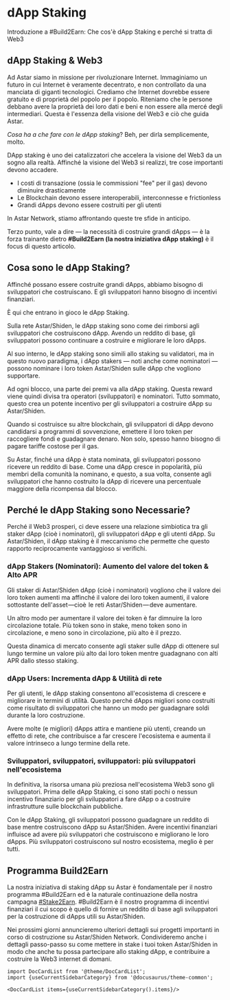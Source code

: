 # dApp Staking

Introduzione a #Build2Earn: Che cos'è dApp Staking e perché si tratta di Web3

## dApp Staking & Web3

Ad Astar siamo in missione per rivoluzionare Internet. Immaginiamo un futuro in cui Internet è veramente decentrato, e non controllato da una manciata di giganti tecnologici. Crediamo che Internet dovrebbe essere gratuito e di proprietà del popolo per il popolo. Riteniamo che le persone debbano avere la proprietà dei loro dati e beni e non essere alla mercé degli intermediari. Questa è l'essenza della visione del Web3 e ciò che guida Astar.

*Cosa ha a che fare con le dApp staking*? Beh, per dirla semplicemente, molto.

DApp staking è uno dei catalizzatori che accelera la visione del Web3 da un sogno alla realtà. Affinché la visione del Web3 si realizzi, tre cose importanti devono accadere.

- I costi di transazione (ossia le commissioni "fee" per il gas) devono diminuire drasticamente
- Le Blockchain devono essere interoperabili, interconnesse e frictionless
- Grandi dApps devono essere costruiti per gli utenti

In Astar Network, stiamo affrontando queste tre sfide in anticipo.

Terzo punto, vale a dire — la necessità di costruire grandi dApps — è la forza trainante dietro **#Build2Earn (la nostra iniziativa dApp staking)** è il focus di questo articolo.

## Cosa sono le dApp Staking?

Affinché possano essere costruite grandi dApps, abbiamo bisogno di sviluppatori che costruiscano. E gli sviluppatori hanno bisogno di incentivi finanziari.

È qui che entrano in gioco le dApp Staking.

Sulla rete Astar/Shiden, le dApp staking sono come dei rimborsi agli sviluppatori che costruiscono dApp. Avendo un reddito di base, gli sviluppatori possono continuare a costruire e migliorare le loro dApps.

Al suo interno, le dApp staking sono simili allo staking su validatori, ma in questo nuovo paradigma, i dApp stakers — noti anche come nominatori — possono nominare i loro token Astar/Shiden sulle dApp che vogliono supportare.

Ad ogni blocco, una parte dei premi va alla dApp staking. Questa reward viene quindi divisa tra operatori (sviluppatori) e nominatori. Tutto sommato, questo crea un potente incentivo per gli sviluppatori a costruire dApp su Astar/Shiden.

Quando si costruisce su altre blockchain, gli sviluppatori di dApp devono candidarsi a programmi di sovvenzione, emettere il loro token per raccogliere fondi e guadagnare denaro. Non solo, spesso hanno bisogno di pagare tariffe costose per il gas.

Su Astar, finché una dApp è stata nominata, gli sviluppatori possono ricevere un reddito di base. Come una dApp cresce in popolarità, più membri della comunità la nominano, e questo, a sua volta, consente agli sviluppatori che hanno costruito la dApp di ricevere una percentuale maggiore della ricompensa dal blocco.

## Perché le dApp Staking sono Necessarie?

Perché il Web3 prosperi, ci deve essere una relazione simbiotica tra gli staker dApp (cioè i nominatori), gli sviluppatori dApp e gli utenti dApp. Su Astar/Shiden, il dApp staking è il meccanismo che permette che questo rapporto reciprocamente vantaggioso si verifichi.

### dApp Stakers (Nominatori): Aumento del valore del token & Alto APR

Gli staker di Astar/Shiden dApp (cioè i nominatori) vogliono che il valore dei loro token aumenti ma affinché il valore dei loro token aumenti, il valore sottostante dell'asset —cioè  le reti Astar/Shiden — deve aumentare.

Un altro modo per aumentare il valore dei token è far dimnuire la loro circolazione totale. Più token sono in stake, meno token sono in circolazione, e meno sono in circolazione, più alto è il prezzo.

Questa dinamica di mercato consente agli staker sulle dApp di ottenere sul lungo termine un valore più alto dai loro token mentre guadagnano con alti APR dallo stesso staking.

### dApp Users: Incrementa dApp & Utilità di rete

Per gli utenti, le dApp staking consentono all'ecosistema di crescere e migliorare in termini di utilità. Questo perché dApps migliori sono costruiti come risultato di sviluppatori che hanno un modo per guadagnare soldi durante la loro costruzione.

Avere molte (e migliori) dApps attira e mantiene più utenti, creando un effetto di rete, che contribuisce a far crescere l'ecosistema e aumenta il valore intrinseco a lungo termine della rete.

### Sviluppatori, sviluppatori, sviluppatori: più sviluppatori nell'ecosistema

In definitiva, la risorsa umana più preziosa nell'ecosistema Web3 sono gli sviluppatori. Prima delle dApp Staking, ci sono stati pochi o nessun incentivo finanziario per gli sviluppatori a fare dApp o a costruire infrastrutture sulle blockchain pubbliche.

Con le dApp Staking, gli sviluppatori possono guadagnare un reddito di base mentre costruiscono dApp su Astar/Shiden. Avere incentivi finanziari influisce ad avere più sviluppatori che costruiscono e migliorano le loro dApps. Più sviluppatori costruiscono sul nostro ecosistema, meglio è per tutti.

## Programma Build2Earn

La nostra iniziativa di staking dApp su Astar è fondamentale per il nostro programma #Build2Earn ed è la naturale continuazione della nostra campagna [#Stake2Earn](https://medium.com/astar-network/stake2earn-festival-411cb712a380). #Build2Earn è il nostro programma di incentivi finanziari il cui scopo è quello di fornire un reddito di base agli sviluppatori per la costruzione di dApps utili su Astar/Shiden.

Nei prossimi giorni annuncieremo ulteriori dettagli sui progetti importanti in corso di costruzione su Astar/Shiden Network. Condivideremo anche i dettagli passo-passo su come mettere in stake i tuoi token Astar/Shiden in modo che anche tu possa partecipare allo staking dApp, e contribuire a costruire la Web3 internet di domani.

```mdx-code-block
import DocCardList from '@theme/DocCardList';
import {useCurrentSidebarCategory} from '@docusaurus/theme-common';

<DocCardList items={useCurrentSidebarCategory().items}/>
```
